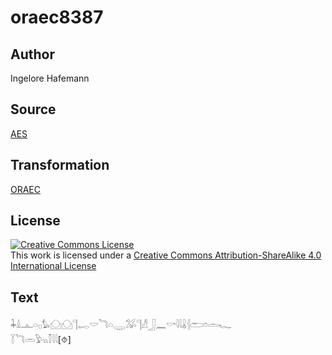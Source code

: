 # oraec8387

## Author

Ingelore Hafemann

## Source

[AES](https://github.com/simondschweitzer/aes)

## Transformation

[ORAEC](https://oraec.github.io/)

## License

<a rel="license" href="http://creativecommons.org/licenses/by-sa/4.0/"><img alt="Creative Commons License" style="border-width:0" src="https://i.creativecommons.org/l/by-sa/4.0/88x31.png" /></a><br />This work is licensed under a <a rel="license" href="http://creativecommons.org/licenses/by-sa/4.0/">Creative Commons Attribution-ShareAlike 4.0 International License</a>

## Text

𓇓𓏙𓊵𓏏𓊪𓅊𓈌𓈌𓊹𓉻𓎟𓆓𓏏𓇾𓅮𓊹𓀭𓃀𓈖𓎡𓇋𓇋𓏇𓐪𓂧𓏌𓏛𓆑<br>
𓇅𓆓𓏛𓅱𓏭𓎿𓇋𓇋[⯑]<br>
